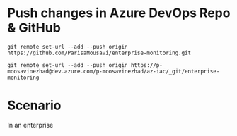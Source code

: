 # Push changes in Azure DevOps Repo & GitHub
```
git remote set-url --add --push origin https://github.com/ParisaMousavi/enterprise-monitoring.git

git remote set-url --add --push origin https://p-moosavinezhad@dev.azure.com/p-moosavinezhad/az-iac/_git/enterprise-monitoring
```

# Scenario
In an enterprise 